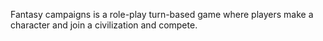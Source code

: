 Fantasy campaigns is a role-play turn-based game where players make a character and join a civilization and compete.
